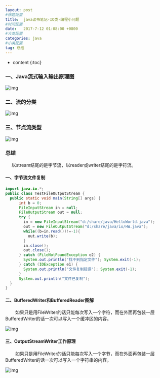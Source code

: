 ```yaml
---
layout: post
#标题配置
title:  java读书笔记-IO类-编程小问题
#时间配置
date:   2017-7-12 01:08:00 +0800
#大类配置
categories: java
#小类配置
tag: 总结
---
```


* content
{:toc}


### 一、Java流式输入输出原理图

![img](http://img.blog.csdn.net/20170712114742456?watermark/2/text/aHR0cDovL2Jsb2cuY3Nkbi5uZXQvT25seUxvdmVfS0Q=/font/5a6L5L2T/fontsize/400/fill/I0JBQkFCMA==/dissolve/70/gravity/Center)



### 二、流的分类

![img](http://img.blog.csdn.net/20170712114801974?watermark/2/text/aHR0cDovL2Jsb2cuY3Nkbi5uZXQvT25seUxvdmVfS0Q=/font/5a6L5L2T/fontsize/400/fill/I0JBQkFCMA==/dissolve/70/gravity/Center)



### 三、节点流类型

![img](http://img.blog.csdn.net/20170712114821261?watermark/2/text/aHR0cDovL2Jsb2cuY3Nkbi5uZXQvT25seUxvdmVfS0Q=/font/5a6L5L2T/fontsize/400/fill/I0JBQkFCMA==/dissolve/70/gravity/Center)



### 总结

     以stream结尾的是字节流，以reader或writer结尾的是字符流。

#### 一、字节流文件复制

```java
import java.io.*;
public class TestFileOutputStream {
  public static void main(String[] args) {
	  int b = 0;
	  FileInputStream in = null;
	  FileOutputStream out = null;
	  try {
	    in = new FileInputStream("d:/share/java/HelloWorld.java");
	    out = new FileOutputStream("d:/share/java/io/HW.java");
	    while((b=in.read())!=-1){
	      out.write(b);
	    }
	    in.close();
	    out.close();
	  } catch (FileNotFoundException e2) {
	    System.out.println("找不到指定文件"); System.exit(-1);
	  } catch (IOException e1) {
	    System.out.println("文件复制错误"); System.exit(-1);
	  }
	  System.out.println("文件已复制");
  }
}
```

#### 二、BufferedWriter和BufferedReader图解

        如果只是用FileWriter的话只能每次写入一个字符，而在外面再包装一层BufferedWriter的话一次可以写入一个缓冲区的内容。

![img](http://img.blog.csdn.net/20170712114952059?watermark/2/text/aHR0cDovL2Jsb2cuY3Nkbi5uZXQvT25seUxvdmVfS0Q=/font/5a6L5L2T/fontsize/400/fill/I0JBQkFCMA==/dissolve/70/gravity/Center)



#### 三、OutputStreamWriter工作原理

        如果只是用FileWriter的话只能每次写入一个字节，而在外面再包装一层BufferedWriter的话一次可以写入一个字符串的内容。

![img](http://img.blog.csdn.net/20170712115009370?watermark/2/text/aHR0cDovL2Jsb2cuY3Nkbi5uZXQvT25seUxvdmVfS0Q=/font/5a6L5L2T/fontsize/400/fill/I0JBQkFCMA==/dissolve/70/gravity/Center)

